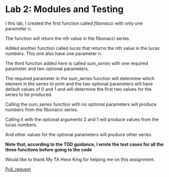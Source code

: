 # Lab 2: Modules and Testing

I this lab, I created the first function called *fibonacci* with only one parameter n.

The function will return the nth value in the fibonacci series.

Added another function called *lucas* that returns the nth value in the lucas numbers. This one also have one parameter n.

The third function added here is called *sum_series* with one required parameter and two optional parameters.

The required parameter in the sum_series function will determine which element in the series to print and the two optional parameters will have default values of 0 and 1 and will determine the first two values for the series to be produced.

Calling the sum_series function with no optional parameters will produce numbers from the fibonacci series.

Calling it with the optional arguments 2 and 1 will produce values from the lucas numbers.

And other values for the optional parameters will produce other series.

**Note that, according to the TDD guidance, I wrote the test cases for all the three functions before going to the code**

Would like to thank My TA Hexx King for helping me on this assignment.

[Pull_request](https://github.com/WondwosenTsige/math-series/pull/1)